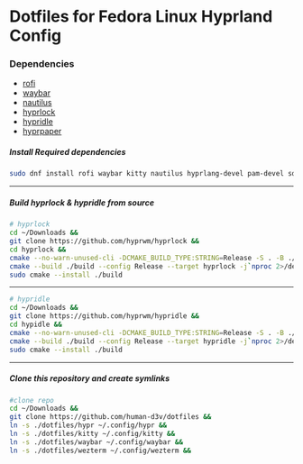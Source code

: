 # Dotfiles for Fedora Linux Hyprland Config
### Dependencies
* [rofi](https://github.com/davatorium/rofi)
* [waybar](https://github.com/Alexays/Waybar)
* [nautilus](https://apps.gnome.org/Nautilus/)
* [hyprlock](https://github.com/hyprwm/hyprlock)
* [hypridle](https://github.com/hyprwm/hypridle)
* [hyprpaper](https://github.com/hyprwm/hyprpaper)

##### Install Required dependencies
```bash
sudo dnf install rofi waybar kitty nautilus hyprlang-devel pam-devel sdbus-cpp-devel cairo-devel libdrm-devel mesa-libgbm-devel
```
_____
##### Build hyprlock & hypridle from source

```bash
# hyprlock
cd ~/Downloads && 
git clone https://github.com/hyprwm/hyprlock &&
cd hyprlock &&
cmake --no-warn-unused-cli -DCMAKE_BUILD_TYPE:STRING=Release -S . -B ./build
cmake --build ./build --config Release --target hyprlock -j`nproc 2>/dev/null || getconf NPROCESSORS_CONF` &&
sudo cmake --install ./build
``` 
_____
```bash
# hypridle
cd ~/Downloads &&
git clone https://github.com/hyprwm/hypridle &&
cd hypidle &&
cmake --no-warn-unused-cli -DCMAKE_BUILD_TYPE:STRING=Release -S . -B ./build
cmake --build ./build --config Release --target hypridle -j`nproc 2>/dev/null || getconf NPROCESSORS_CONF` &&
sudo cmake --install ./build
```
_____

##### Clone this repository and create symlinks
```bash
#clone repo
cd ~/Downloads && 
git clone https://github.com/human-d3v/dotfiles &&
ln -s ./dotfiles/hypr ~/.config/hypr &&
ln -s ./dotfiles/kitty ~/.config/kitty &&
ln -s ./dotfiles/waybar ~/.config/waybar &&
ln -s ./dotfiles/wezterm ~/.config/wezterm &&
```
